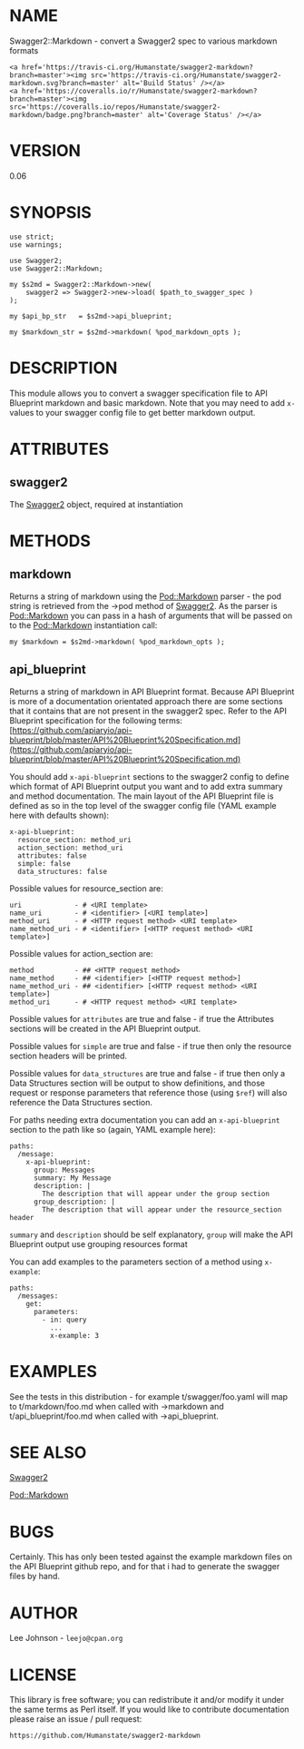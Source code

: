 # NAME

Swagger2::Markdown - convert a Swagger2 spec to various markdown formats

<div>

    <a href='https://travis-ci.org/Humanstate/swagger2-markdown?branch=master'><img src='https://travis-ci.org/Humanstate/swagger2-markdown.svg?branch=master' alt='Build Status' /></a>
    <a href='https://coveralls.io/r/Humanstate/swagger2-markdown?branch=master'><img src='https://coveralls.io/repos/Humanstate/swagger2-markdown/badge.png?branch=master' alt='Coverage Status' /></a>
</div>

# VERSION

0.06

# SYNOPSIS

    use strict;
    use warnings;

    use Swagger2;
    use Swagger2::Markdown;

    my $s2md = Swagger2::Markdown->new(
        swagger2 => Swagger2->new->load( $path_to_swagger_spec )
    );

    my $api_bp_str   = $s2md->api_blueprint;

    my $markdown_str = $s2md->markdown( %pod_markdown_opts );

# DESCRIPTION

This module allows you to convert a swagger specification file to API Blueprint
markdown and basic markdown. Note that you may need to add `x-` values to your
swagger config file to get better markdown output.

# ATTRIBUTES

## swagger2

The [Swagger2](https://metacpan.org/pod/Swagger2) object, required at instantiation

# METHODS

## markdown

Returns a string of markdown using the [Pod::Markdown](https://metacpan.org/pod/Pod::Markdown) parser - the pod string is
retrieved from the ->pod method of [Swagger2](https://metacpan.org/pod/Swagger2). As the parser is [Pod::Markdown](https://metacpan.org/pod/Pod::Markdown)
you can pass in a hash of arguments that will be passed on to the [Pod::Markdown](https://metacpan.org/pod/Pod::Markdown)
instantiation call:

    my $markdown = $s2md->markdown( %pod_markdown_opts );

## api\_blueprint

Returns a string of markdown in API Blueprint format. Because API Blueprint is more
of a documentation orientated approach there are some sections that it contains that
are not present in the swagger2 spec. Refer to the API Blueprint specification for
the following terms: [https://github.com/apiaryio/api-blueprint/blob/master/API%20Blueprint%20Specification.md](https://github.com/apiaryio/api-blueprint/blob/master/API%20Blueprint%20Specification.md)

You should add `x-api-blueprint` sections to the swagger2 config to define which
format of API Blueprint output you want and to add extra summary and method
documentation. The main layout of the API Blueprint file is defined as so in the top
level of the swagger config file (YAML example here with defaults shown):

    x-api-blueprint:
      resource_section: method_uri
      action_section: method_uri
      attributes: false
      simple: false
      data_structures: false

Possible values for resource\_section are:

    uri             - # <URI template>
    name_uri        - # <identifier> [<URI template>]
    method_uri      - # <HTTP request method> <URI template>
    name_method_uri - # <identifier> [<HTTP request method> <URI template>]

Possible values for action\_section are:

    method          - ## <HTTP request method>
    name_method     - ## <identifier> [<HTTP request method>]
    name_method_uri - ## <identifier> [<HTTP request method> <URI template>]
    method_uri      - # <HTTP request method> <URI template>

Possible values for `attributes` are true and false - if true the Attributes
sections will be created in the API Blueprint output.

Possible values for `simple` are true and false - if true then only the resource
section headers will be printed.

Possible values for `data_structures` are true and false - if true then only a
Data Structures section will be output to show definitions, and those request or
response parameters that reference those (using `$ref`) will also reference the
Data Structures section.

For paths needing extra documentation you can add an `x-api-blueprint` section to
the path like so (again, YAML example here):

    paths:
      /message:
        x-api-blueprint:
          group: Messages
          summary: My Message
          description: |
            The description that will appear under the group section
          group_description: |
            The description that will appear under the resource_section header

`summary` and `description` should be self explanatory, `group` will make the API
Blueprint output use grouping resources format

You can add examples to the parameters section of a method using `x-example`:

    paths:
      /messages:
        get:
          parameters:
            - in: query
              ...
              x-example: 3

# EXAMPLES

See the tests in this distribution - for example t/swagger/foo.yaml will map
to t/markdown/foo.md when called with ->markdown and t/api\_blueprint/foo.md
when called with ->api\_blueprint.

# SEE ALSO

[Swagger2](https://metacpan.org/pod/Swagger2)

[Pod::Markdown](https://metacpan.org/pod/Pod::Markdown)

# BUGS

Certainly. This has only been tested against the example markdown files on
the API Blueprint github repo, and for that i had to generate the swagger
files by hand.

# AUTHOR

Lee Johnson - `leejo@cpan.org`

# LICENSE

This library is free software; you can redistribute it and/or modify it under
the same terms as Perl itself. If you would like to contribute documentation
please raise an issue / pull request:

    https://github.com/Humanstate/swagger2-markdown
